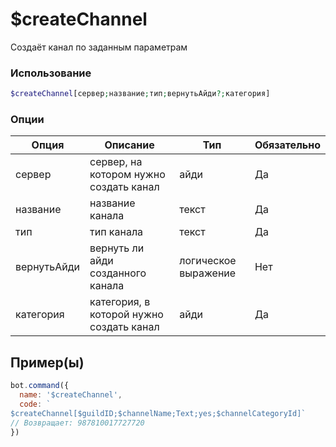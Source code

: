 # $createChannel
Создаёт канал по заданным параметрам
### Использование
```php
$createChannel[сервер;название;тип;вернутьАйди?;категория]
```

### Опции

| Опция | Описание | Тип | Обязательно |
|--------|-------------|------|----------|
| сервер | сервер, на котором нужно создать канал | айди | Да | 
| название | название канала | текст | Да | 
| тип | тип канала | текст | Да |
| вернутьАйди | вернуть ли айди созданного канала | логическое выражение | Нет |
| категория | категория, в которой нужно создать канал | айди | Да |
## Пример(ы)

```javascript
bot.command({
  name: '$createChannel',
  code: `
$createChannel[$guildID;$channelName;Text;yes;$channelCategoryId]`
// Возвращает: 987810017727720
})
```
